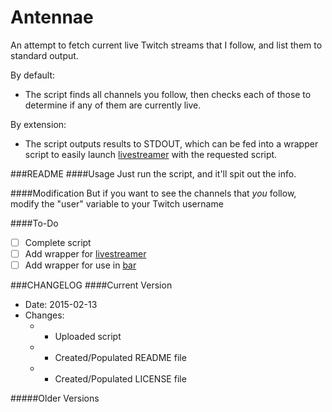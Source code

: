 # Antennae
An attempt to fetch current live Twitch streams that I follow, and list them to standard output.

By default:
* The script finds all channels you follow, then checks each of those to determine if 
any of them are currently live. 

By extension:
* The script outputs results to STDOUT, which can be fed into a wrapper script to easily launch
[livestreamer](https://github.com/chrippa/livestreamer) with the requested script.

###README
####Usage
Just run the script, and it'll spit out the info.

####Modification
But if you want to see the channels that _you_ follow, modify the "user" variable to your Twitch username

####To-Do
* [ ] Complete script
* [ ] Add wrapper for [livestreamer](https://github.com/chrippa/livestreamer)
* [ ] Add wrapper for use in [bar](https://github.com/LemonBoy/bar)

###CHANGELOG
####Current Version
* Date: 2015-02-13
* Changes:
	* + Uploaded script
	* + Created/Populated README file
	* + Created/Populated LICENSE file

#####Older Versions

